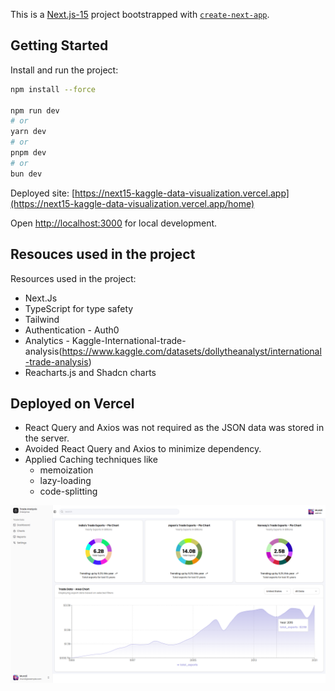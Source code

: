
This is a [Next.js-15](https://nextjs.org) project bootstrapped with [`create-next-app`](https://nextjs.org/docs/app/api-reference/cli/create-next-app).

## Getting Started

Install and run the project:

```bash
npm install --force

npm run dev
# or
yarn dev
# or
pnpm dev
# or
bun dev
```

Deployed site: [https://next15-kaggle-data-visualization.vercel.app](https://next15-kaggle-data-visualization.vercel.app/home)

Open [http://localhost:3000](http://localhost:3000) for local development.


## Resouces used in the project

Resources used in the project:

- Next.Js
- TypeScript for type safety
- Tailwind
- Authentication - Auth0
- Analytics - Kaggle-International-trade-analysis(https://www.kaggle.com/datasets/dollytheanalyst/international-trade-analysis)
- Reacharts.js and Shadcn charts

## Deployed on Vercel

- React Query and Axios was not required as the JSON data was stored in the server.
- Avoided React Query and Axios to minimize dependency.
- Applied Caching techniques like 
  - memoization  
  - lazy-loading
  - code-splitting


![Project-Dashboard](Trade-data.png)